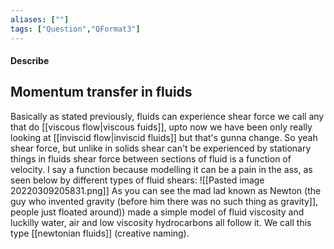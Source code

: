 ```yaml
---
aliases: [""]
tags: ["Question","QFormat3"]
---
```


#### Describe
## Momentum transfer in fluids
Basically as stated previously, fluids can experience shear force we call any that do [[viscous flow|viscous fuids]], upto now we have been only really looking at [[inviscid flow|inviscid fluids]] but that's gunna change. So yeah shear force, but unlike in solids shear can't be experienced by stationary things in fluids shear force between sections of fluid is a function of velocity. I say a function because modelling it can be a pain in the ass, as seen below by different types of fluid shears:
![[Pasted image 20220309205831.png]]
As you can see the mad lad known as Newton (the guy who invented gravity (before him there was no such thing as gravity]], people just floated around)) made a simple model of fluid viscosity and luckilly water, air and low viscosity hydrocarbons all follow it. We call this type [[newtonian fluids]] (creative naming).